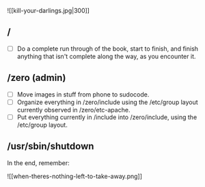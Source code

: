 
![[kill-your-darlings.jpg|300]]


## /
- [ ] Do a complete run through of the book, start to finish, and finish anything that isn't complete along the way, as you encounter it.

## /zero (admin)

- [ ] Move images in stuff from phone to sudocode.
- [ ] Organize everything in /zero/include using the /etc/group layout currently observed in /zero/etc-apache.
- [ ] Put everything currently in /include into /zero/include, using the /etc/group layout.

## /usr/sbin/shutdown

In the end, remember:

![[when-theres-nothing-left-to-take-away.png]]
